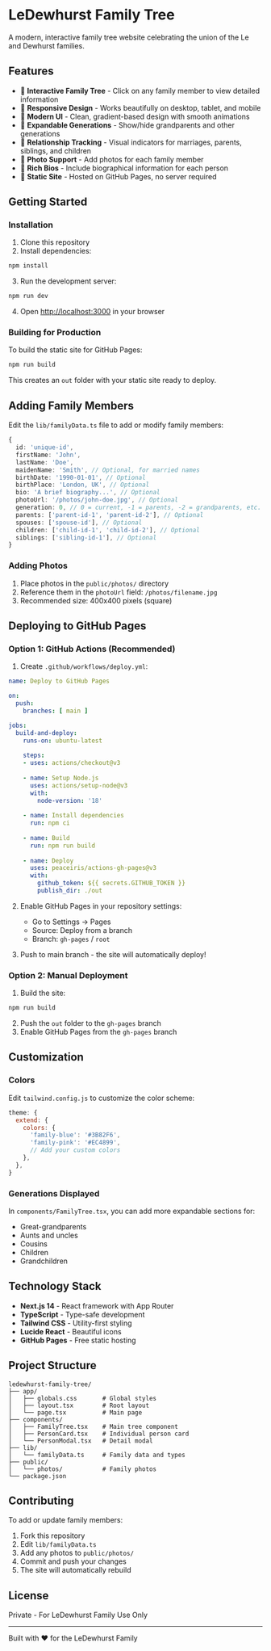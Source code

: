 # LeDewhurst Family Tree

A modern, interactive family tree website celebrating the union of the Le and Dewhurst families.

## Features

- 🌳 **Interactive Family Tree** - Click on any family member to view detailed information
- 📱 **Responsive Design** - Works beautifully on desktop, tablet, and mobile
- 🎨 **Modern UI** - Clean, gradient-based design with smooth animations
- 👥 **Expandable Generations** - Show/hide grandparents and other generations
- 💑 **Relationship Tracking** - Visual indicators for marriages, parents, siblings, and children
- 📸 **Photo Support** - Add photos for each family member
- 📝 **Rich Bios** - Include biographical information for each person
- 🎯 **Static Site** - Hosted on GitHub Pages, no server required

## Getting Started

### Installation

1. Clone this repository
2. Install dependencies:
```bash
npm install
```

3. Run the development server:
```bash
npm run dev
```

4. Open [http://localhost:3000](http://localhost:3000) in your browser

### Building for Production

To build the static site for GitHub Pages:

```bash
npm run build
```

This creates an `out` folder with your static site ready to deploy.

## Adding Family Members

Edit the `lib/familyData.ts` file to add or modify family members:

```typescript
{
  id: 'unique-id',
  firstName: 'John',
  lastName: 'Doe',
  maidenName: 'Smith', // Optional, for married names
  birthDate: '1990-01-01', // Optional
  birthPlace: 'London, UK', // Optional
  bio: 'A brief biography...', // Optional
  photoUrl: '/photos/john-doe.jpg', // Optional
  generation: 0, // 0 = current, -1 = parents, -2 = grandparents, etc.
  parents: ['parent-id-1', 'parent-id-2'], // Optional
  spouses: ['spouse-id'], // Optional
  children: ['child-id-1', 'child-id-2'], // Optional
  siblings: ['sibling-id-1'], // Optional
}
```

### Adding Photos

1. Place photos in the `public/photos/` directory
2. Reference them in the `photoUrl` field: `/photos/filename.jpg`
3. Recommended size: 400x400 pixels (square)

## Deploying to GitHub Pages

### Option 1: GitHub Actions (Recommended)

1. Create `.github/workflows/deploy.yml`:

```yaml
name: Deploy to GitHub Pages

on:
  push:
    branches: [ main ]

jobs:
  build-and-deploy:
    runs-on: ubuntu-latest
    
    steps:
    - uses: actions/checkout@v3
    
    - name: Setup Node.js
      uses: actions/setup-node@v3
      with:
        node-version: '18'
        
    - name: Install dependencies
      run: npm ci
      
    - name: Build
      run: npm run build
      
    - name: Deploy
      uses: peaceiris/actions-gh-pages@v3
      with:
        github_token: ${{ secrets.GITHUB_TOKEN }}
        publish_dir: ./out
```

2. Enable GitHub Pages in your repository settings:
   - Go to Settings → Pages
   - Source: Deploy from a branch
   - Branch: `gh-pages` / `root`

3. Push to main branch - the site will automatically deploy!

### Option 2: Manual Deployment

1. Build the site:
```bash
npm run build
```

2. Push the `out` folder to the `gh-pages` branch
3. Enable GitHub Pages from the `gh-pages` branch

## Customization

### Colors

Edit `tailwind.config.js` to customize the color scheme:

```javascript
theme: {
  extend: {
    colors: {
      'family-blue': '#3B82F6',
      'family-pink': '#EC4899',
      // Add your custom colors
    },
  },
}
```

### Generations Displayed

In `components/FamilyTree.tsx`, you can add more expandable sections for:
- Great-grandparents
- Aunts and uncles
- Cousins
- Children
- Grandchildren

## Technology Stack

- **Next.js 14** - React framework with App Router
- **TypeScript** - Type-safe development
- **Tailwind CSS** - Utility-first styling
- **Lucide React** - Beautiful icons
- **GitHub Pages** - Free static hosting

## Project Structure

```
ledewhurst-family-tree/
├── app/
│   ├── globals.css       # Global styles
│   ├── layout.tsx        # Root layout
│   └── page.tsx          # Main page
├── components/
│   ├── FamilyTree.tsx    # Main tree component
│   ├── PersonCard.tsx    # Individual person card
│   └── PersonModal.tsx   # Detail modal
├── lib/
│   └── familyData.ts     # Family data and types
├── public/
│   └── photos/           # Family photos
└── package.json
```

## Contributing

To add or update family members:

1. Fork this repository
2. Edit `lib/familyData.ts`
3. Add any photos to `public/photos/`
4. Commit and push your changes
5. The site will automatically rebuild

## License

Private - For LeDewhurst Family Use Only

---

Built with ❤️ for the LeDewhurst Family

